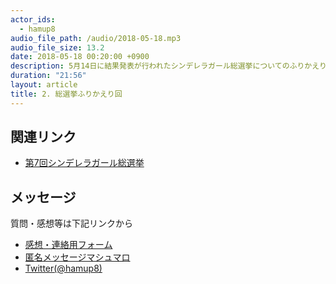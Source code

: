```yaml
---
actor_ids:
  - hamup8
audio_file_path: /audio/2018-05-18.mp3
audio_file_size: 13.2
date: 2018-05-18 00:20:00 +0900
description: 5月14日に結果発表が行われたシンデレラガール総選挙についてのふりかえり回です。
duration: "21:56"
layout: article
title: 2. 総選挙ふりかえり回
---
```


## 関連リンク

- [第7回シンデレラガール総選挙](http://dic.nicovideo.jp/a/%E7%AC%AC7%E5%9B%9E%E3%82%B7%E3%83%B3%E3%83%87%E3%83%AC%E3%83%A9%E3%82%AC%E3%83%BC%E3%83%AB%E7%B7%8F%E9%81%B8%E6%8C%99)

## メッセージ

質問・感想等は下記リンクから
- [感想・連絡用フォーム](https://goo.gl/forms/GXDuUsONgB1bePFC3)
- [匿名メッセージマシュマロ](https://marshmallow-qa.com/hamup8?utm_medium=url_text&utm_source=promotion)
- [Twitter(@hamup8)](https://twitter.com/hamup8)
